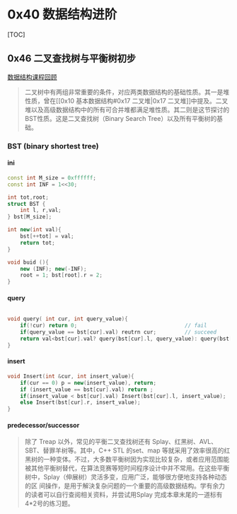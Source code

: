 # 0x40 数据结构进阶

[TOC]



## 0x46 二叉查找树与平衡树初步
[数据结构课程回顾](../../../../Assets/Archive/Curriculums/SCU/CS/数据结构与算法分析/查找#树表查找)

> 二叉树中有两组非常重要的条件，对应两类数据结构的基础性质。其一是堆性质，曾在[[0x10 基本数据结构#0x17 二叉堆|0x17 二叉堆]]中提及。二叉堆以及高级数据结构中的所有可合并堆都满足堆性质。其二则是这节探讨的BST性质。这是二叉查找树（Binary Search Tree）以及所有平衡树的基础。


### BST (binary shortest tree)
#### ini
```c++
const int M_size = 0xffffff;
const int INF = 1<<30;

int tot,root;
struct BST {
	int l, r,val;
} bst[M_size];

int new(int val){
	bst[++tot] = val;
	return tot;
}

void buid (){
	new (INF); new(-INF);
	root = 1; bst[root].r = 2;
}
```
#### query
```c++

void query( int cur, int query_value){
	if(!cur) return 0; 									// fail
	if(query_value == bst[cur].val) reutrn cur; 		// succeed 
	return val<bst[cur].val? query(bst[cur].l, query_value): query(bst[cur].r, query_value);
}
```
#### insert
```c++
void Insert(int &cur, int insert_value){
	if(cur == 0) p = new(insert_value), return;
	if (insert_value == bst[cur].val) return ;
	if(insert_value < bst[cur].val) Insert(bst[cur].l, insert_value);
	else Insert(bst[cur].r, insert_value);
}
```
#### predecessor/successor
> 除了 Treap 以外，常见的平衡二叉查找树还有 Splay、红黑树、AVL、SBT、替罪羊树等。其中，C++ STL 的set、map 等就采用了效率很高的红黑树的一种变体。不过，大多数平衡树因为实现比较复杂，或者应用范围能被其他平衡树替代，在算法竞赛等短时间程序设计中并不常用。在这些平衡树中，Splay（伸展树）灵活多变，应用广泛，能够很方便地支持各种动态的区 间操作，是用于解決复杂问题的一个重要的高级数据结构。学有余力的读者可以自行查阅相关资料，并尝试用Splay 完成本章末尾的一道标有4*2号的练习题。


